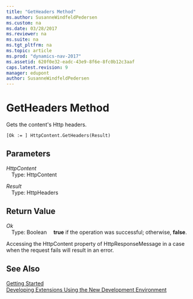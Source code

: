 ```yaml
---
title: "GetHeaders Method"
ms.author: SusanneWindfeldPedersen
ms.custom: na
ms.date: 03/28/2017
ms.reviewer: na
ms.suite: na
ms.tgt_pltfrm: na
ms.topic: article
ms.prod: "dynamics-nav-2017"
ms.assetid: 620f0e32-eadc-43e9-8f6e-8fc0b12c3aaf
caps.latest.revision: 9
manager: edupont
author: SusanneWindfeldPedersen
---
```


# GetHeaders Method
Gets the content's Http headers.

```
[Ok := ] HttpContent.GetHeaders(Result)
```

## Parameters
*HttpContent*  
&emsp;Type: HttpContent

*Result*  
&emsp;Type: HttpHeaders

## Return Value
*Ok*  
&emsp;Type: Boolean
&emsp;**true** if the operation was successful; otherwise, **false**.

Accessing the HttpContent property of HttpResponseMessage in a case when the request fails will result in an error.

## See Also
[Getting Started](newdev-get-started.md)  
[Developing Extensions Using the New Development Environment](newdev-dev-overview.md)
